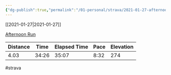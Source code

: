 ```yaml
---
{"dg-publish":true,"permalink":"/01-personal/strava/2021-01-27-afternoon-run/"}
---
```



[[2021-01-27\|2021-01-27]]

[Afternoon Run](https://www.strava.com/activities/4701774453)

| Distance | Time  | Elapsed Time | Pace | Elevation |
| -------- | ----- | ------------ | ---- | --------- |
| 4.03     | 34:26 | 35:07        | 8:32 | 274       |




#strava
